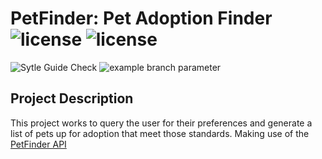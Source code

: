 # PetFinder: Pet Adoption Finder ![license](https://img.shields.io/static/v1?label=license&message=MIT&color=red) ![license](https://img.shields.io/static/v1?label=Python&message=3.6.9&color=yellow&labelColor=blue)
![Sytle Guide Check](https://github.com/csantana1121/PetFinder/actions/workflows/github-style-checker.yaml/badge.svg) ![example branch parameter](https://github.com/csantana1121/PetFinder/actions/workflows/github-petfinder-tests.yaml/badge.svg)

## Project Description

This project works to query the user for their preferences and generate a list of pets up for adoption that meet those standards.
Making use of the [PetFinder API](https://www.petfinder.com/developers/v2/docs/) 